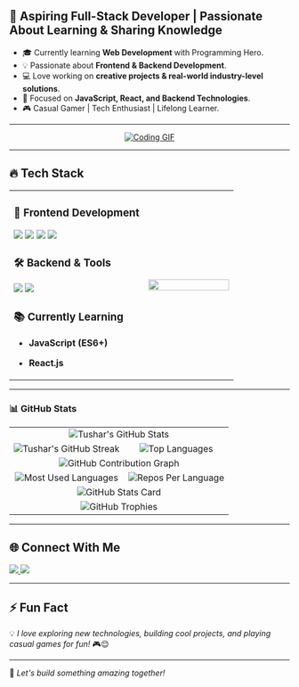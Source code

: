 ## 🚀 Aspiring Full-Stack Developer | Passionate About Learning & Sharing Knowledge  

- 🎓 Currently learning **Web Development** with Programming Hero.  
- 💡 Passionate about **Frontend & Backend Development**.  
- 💻 Love working on **creative projects & real-world industry-level solutions**.  
- 🎯 Focused on **JavaScript, React, and Backend Technologies**.  
- 🎮 Casual Gamer | Tech Enthusiast | Lifelong Learner.  

---

<div align="center">
  <a href="https://www.pinterest.com/pin/401313016814099225/" target="_blank">
    <img src="https://media.giphy.com/media/qgQUggAC3Pfv687qPC/giphy.gif" alt="Coding GIF">
  </a>
</div>

---

## 🔥 Tech Stack  

<div align="center">

<table>
  <tr>
    <td width="60%">
      
### 🚀 Frontend Development  
<p align="left">
  <img src="https://img.shields.io/badge/HTML5-%23E34F26.svg?style=for-the-badge&logo=html5&logoColor=white" />
  <img src="https://img.shields.io/badge/CSS3-%231572B6.svg?style=for-the-badge&logo=css3&logoColor=white" />
  <img src="https://img.shields.io/badge/JavaScript-%23F7DF1E.svg?style=for-the-badge&logo=javascript&logoColor=black" />
  <img src="https://img.shields.io/badge/Webflow-%2300A4E4.svg?style=for-the-badge&logo=webflow&logoColor=white" />
</p>

### 🛠 Backend & Tools  
<p align="left">
  <img src="https://img.shields.io/badge/Git-%23F05032.svg?style=for-the-badge&logo=git&logoColor=white" />
  <img src="https://img.shields.io/badge/GitHub-%23181717.svg?style=for-the-badge&logo=github&logoColor=white" />
</p>

### 📚 Currently Learning  
- **JavaScript (ES6+)**  
- **React.js**  

    </td>
    <td width="40%">
      <img src="https://camo.githubusercontent.com/4d9f5ecceb711eec6e2018f38a5677dc657c9738d4a65ba3b928c41c0a45b439/68747470733a2f2f6d69726f2e6d656469756d2e636f6d2f6d61782f313336302f302a37513379765349765f7430696f4a2d5a2e676966" width="100%" />
    </td>
  </tr>
</table>

</div>



---

### 📊 GitHub Stats
<div align="center">

<table>
  <tr>
    <td colspan="2" align="center">
      <img src="https://github-readme-stats.vercel.app/api?username=iktushar01&show_icons=true&theme=radical&count_private=true" alt="Tushar's GitHub Stats" />
    </td>
  </tr>
  
  <tr>
    <td align="center">
      <img src="https://streak-stats.vercel.app/?user=iktushar01&theme=radical" alt="Tushar's GitHub Streak" />
    </td>
    <td align="center">
      <img src="https://github-readme-stats.vercel.app/api/top-langs/?username=iktushar01&layout=compact&theme=radical" alt="Top Languages" />
    </td>
  </tr>

  <tr>
    <td colspan="2" align="center">
      <img src="https://github-profile-summary-cards.vercel.app/api/cards/profile-details?username=iktushar01&theme=radical" alt="GitHub Contribution Graph" />
    </td>
  </tr>

  <tr>
    <td align="center">
      <img src="https://github-profile-summary-cards.vercel.app/api/cards/most-commit-language?username=iktushar01&theme=radical" alt="Most Used Languages" />
    </td>
    <td align="center">
      <img src="https://github-profile-summary-cards.vercel.app/api/cards/repos-per-language?username=iktushar01&theme=radical" alt="Repos Per Language" />
    </td>
  </tr>

  <tr>
    <td colspan="2" align="center">
      <img src="https://github-profile-summary-cards.vercel.app/api/cards/stats?username=iktushar01&theme=radical" alt="GitHub Stats Card" />
    </td>
  </tr>

  <tr>
    <td colspan="2" align="center">
      <img src="https://github-profile-trophy.vercel.app/?username=iktushar01&theme=radical&no-frame=true&no-bg=true&margin-w=4" alt="GitHub Trophies" />
    </td>
  </tr>

</table>

</div>

---

## 🌐 Connect With Me  
<p align="left">
  <a href="https://www.linkedin.com/in/iktushar01/" target="_blank">
    <img src="https://img.shields.io/badge/LinkedIn-%230077B5.svg?style=for-the-badge&logo=linkedin&logoColor=white" />
  </a>
  <a href="https://www.facebook.com/ibrahim.khalil.tushar.2024" target="_blank">
    <img src="https://img.shields.io/badge/Facebook-%231877F2.svg?style=for-the-badge&logo=facebook&logoColor=white" />
  </a>
</p>

---

## ⚡ Fun Fact  
💡 *I love exploring new technologies, building cool projects, and playing casual games for fun!* 🎮😌  

---

🚀 *Let's build something amazing together!*  

